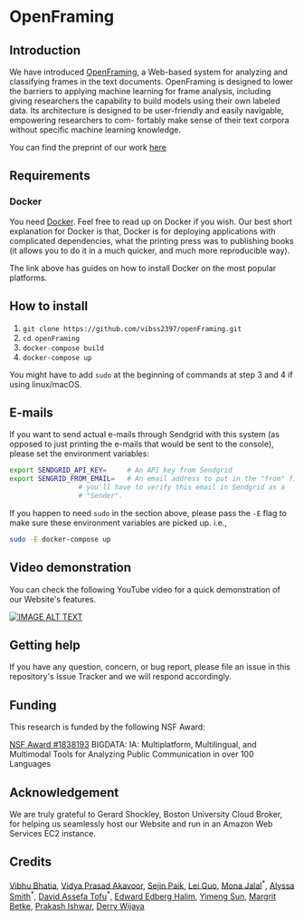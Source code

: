 # OpenFraming

## Introduction

We have introduced [OpenFraming](http://www.openframing.org), a Web-based system for analyzing and classifying frames in the text documents. OpenFraming is designed to lower the barriers to applying machine learning for frame analysis, including giving researchers the capability to build models using their own labeled data. Its architecture is designed to be user-friendly and easily navigable, empowering researchers to com- fortably make sense of their text corpora without specific machine learning knowledge.

You can find the preprint of our work [here](https://arxiv.org/pdf/2008.06974.pdf)

## Requirements

### Docker
You need [Docker](https://docs.docker.com/get-docker/). Feel free to read up on Docker if you wish.
Our best short explanation for Docker is that, Docker is for deploying applications with complicated
dependencies, what the printing press was to publishing books (it allows you to do it in a much quicker,
and much more reproducible way).

The link above has guides on how to install Docker on the most popular platforms.

## How to install

 1. `git clone https://github.com/vibss2397/openFraming.git`
 2. `cd openFraming`
 3. `docker-compose build`
 4. `docker-compose up`
 
 You might have to add `sudo` at the beginning of commands at step 3 and 4 if using linux/macOS.


## E-mails
If you want to send actual e-mails through Sendgrid with this system (as opposed to just
printing the e-mails that would be sent to the console),  please set the environment
variables:

```bash
export SENDGRID_API_KEY=     # An API key from Sendgrid
export SENGRID_FROM_EMAIL=   # An email address to put in the "from" field. Note that
			     # you'll have to verify this email in Sendgrid as a 
			     # "Sender". 
```

If you happen to need `sudo` in the section above, please pass the `-E` flag to make
sure these environment variables are picked up. i.e.,

```bash
sudo -E docker-compose up
```

## Video demonstration

You can check the following YouTube video for a quick demonstration of our Website's features.

[![IMAGE ALT TEXT](http://img.youtube.com/vi/u8SJAZ-EbgU/0.jpg)]("https://www.youtube.com/watch?v=GGxcEFsaV7o")

## Getting help

If you have any question, concern, or bug report, please file an issue in this repository's Issue Tracker and we will respond accordingly.

## Funding

This research is funded by the following NSF Award:

   [NSF Award #1838193](https://www.nsf.gov/awardsearch/showAward?AWD_ID=1838193&HistoricalAwards=false) BIGDATA: IA: Multiplatform, Multilingual, and Multimodal Tools for Analyzing Public Communication in over 100 Languages
    
    
## Acknowledgement

We are truly grateful to Gerard Shockley, Boston University Cloud Broker, for helping us seamlessly host our Website and run in an Amazon Web Services EC2 instance.


## Credits

[Vibhu Bhatia](https://vibss2397.github.io), [Vidya Prasad Akavoor](https://www.linkedin.com/in/vidya-akavoor), [Sejin Paik](https://www.linkedin.com/in/sejinpaik/), [Lei Guo](https://www.leiguo.net), [Mona Jalal](http://monajalal.com)<sup>&ast;</sup>, [Alyssa Smith](https://www.linkedin.com/in/alyssa-smith-2463b7a0)<sup>&ast;</sup>, [David Assefa Tofu](https://davidatbu.github.io)<sup>&ast;</sup>, [Edward Edberg Halim](https://id.linkedin.com/in/edward-edberg-halim-241014111), [Yimeng Sun](https://www.linkedin.com/in/yimengsun0104),  [Margrit Betke](http://www.cs.bu.edu/~betke), [Prakash Ishwar](http://sites.bu.edu/pi), [Derry Wijaya](https://derrywijaya.github.io)
